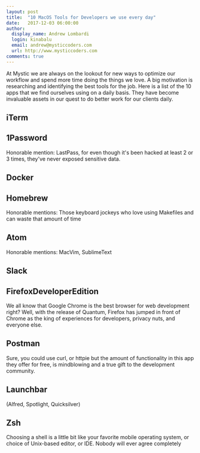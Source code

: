```yaml
---
layout: post
title:  "10 MacOS Tools for Developers we use every day"
date:   2017-12-03 06:00:00
author:
  display_name: Andrew Lombardi
  login: kinabalu
  email: andrew@mysticcoders.com
  url: http://www.mysticcoders.com
comments: true
---
```


At Mystic we are always on the lookout for new ways to optimize our workflow and
spend more time doing the things we love. A big motivation is researching and 
identifying the best tools for the job. Here is a list of the 10 apps that we 
find ourselves using on a daily basis. They have become invaluable assets in 
our quest to do better work for our clients daily.

## iTerm


## 1Password

Honorable mention: LastPass, for even though it's been hacked at least 2 or
3 times, they've never exposed sensitive data.

## Docker

## Homebrew

Honorable mentions: Those keyboard jockeys who love using Makefiles and
can waste that amount of time

## Atom

Honorable mentions: MacVim, SublimeText

## Slack

## FirefoxDeveloperEdition
We all know that Google Chrome is the best browser for web development
right? Well, with the release of Quantum, Firefox has jumped in front of Chrome
as the king of experiences for developers, privacy nuts, and everyone else.

## Postman
Sure, you could use curl, or httpie but the amount of functionality in this
app they offer for free, is mindblowing and a true gift to the development
community.

## Launchbar

 (Alfred, Spotlight, Quicksilver)

## Zsh
Choosing a shell is a little bit like your favorite mobile operating system,
or choice of Unix-based editor, or IDE. Nobody will ever agree completely
